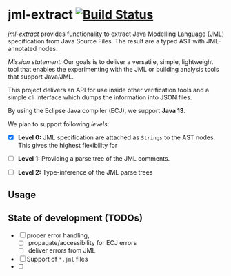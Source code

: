 # jml-extract [![Build Status](https://travis-ci.com/wadoon/jml-extract.svg?branch=master)](https://travis-ci.com/wadoon/jml-extract)

*jml-extract* provides functionality to extract Java Modelling Language (JML) 
specification from Java Source Files. 
The result are a typed AST with JML-annotated nodes.

*Mission statement:* Our goals is to deliver a versatile, simple, lightweight tool that 
enables the experimenting with the JML or building analysis tools that support Java/JML.


This project delivers an API for use inside other verification tools and 
a simple cli interface which dumps the information into JSON files.

By using the Eclipse Java compiler (ECJ), we support **Java 13**.
 
We plan to support following *levels*:

* [x] **Level 0:** JML specification are attached as `Strings` to the AST nodes. 
      This gives the highest flexibility for 
* [ ] **Level 1:** Providing a parse tree of the JML comments. 
* [ ] **Level 2:** Type-inference of the JML parse trees 


## Usage


## State of development (TODOs)

* [ ] proper error handling, 
  * [ ] propagate/accessibility for ECJ errors
  * [ ] deliver errors from JML 
* [ ] Support of `*.jml` files
* [ ] 